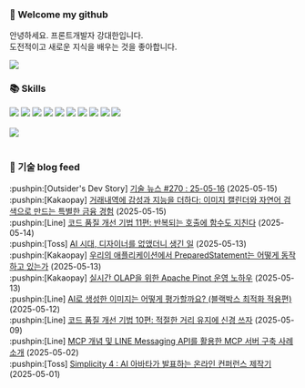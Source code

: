 ### 👋 Welcome my github

안녕하세요. 프론트개발자 강대한입니다.
<br>
도전적이고 새로운 지식을 배우는 것을 좋아합니다.

<!--
![header](https://capsule-render.vercel.app/api?type=Waving&color=auto&height=300&section=header&text=Welcome&fontAlignY=40&desc=KangDaeHan%20github%20&descSize=20&descAlignY=55&animation=fadeIn&fontSize=90)

**KangDaeHan/KangDaeHan** is a ✨ _special_ ✨ repository because its `README.md` (this file) appears on your GitHub profile.

Here are some ideas to get you started:

- 🔭 I’m currently working on ...
- 🌱 I’m currently learning ...
- 👯 I’m looking to collaborate on ...
- 🤔 I’m looking for help with ...
- 💬 Ask me about ...
- 📫 How to reach me: ...
- 😄 Pronouns: ...
- ⚡ Fun fact: ...
-->

<a href="https://twinfamily.github.io" target="_blank"><img src="https://img.shields.io/badge/Blog-121D33?style=flat-square&logo=blogger&logoColor=ffffff"/></a>

### :books: Skills
<a href="#" target="_blank"><img src="https://img.shields.io/badge/React-61DAFB?style=flat-square&logo=react&logoColor=ffffff"/></a>
<a href="#" target="_blank"><img src="https://img.shields.io/badge/Html5-E34F26?style=flat-square&logo=html5&logoColor=ffffff"/></a>
<a href="#" target="_blank"><img src="https://img.shields.io/badge/Javascript-F7DF1E?style=flat-square&logo=javascript&logoColor=ffffff"/></a>
<a href="#" target="_blank"><img src="https://img.shields.io/badge/Cssmodules-000000?style=flat-square&logo=cssmodules&logoColor=ffffff"/></a>
<a href="#" target="_blank"><img src="https://img.shields.io/badge/Node.js-339933?style=flat-square&logo=nodedotjs&logoColor=ffffff"/></a>
<a href="#" target="_blank"><img src="https://img.shields.io/badge/Typescript-3178C6?style=flat-square&logo=typescript&logoColor=ffffff"/></a>
<a href="#" target="_blank"><img src="https://img.shields.io/badge/Git-F05032?style=flat-square&logo=git&logoColor=ffffff"/></a>
<a href="#" target="_blank"><img src="https://img.shields.io/badge/Gitlab-FC6D26?style=flat-square&logo=gitlab&logoColor=ffffff"/></a>
<a href="#" target="_blank"><img src="https://img.shields.io/badge/Webpack-8DD6F9?style=flat-square&logo=webpack&logoColor=ffffff"/></a>
<a href="#" target="_blank"><img src="https://img.shields.io/badge/Vite-646CFF?style=flat-square&logo=vite&logoColor=ffffff"/></a>
<br><br>
<img src="https://github-readme-stats.vercel.app/api/top-langs/?username=KangDaeHan&layout=compact">
<br><br>
### :round_pushpin: 기술 blog feed
<!-- BLOG-POST-LIST:START --><div>:pushpin:[Outsider's Dev Story] <a target="_blank" href="https://blog.outsider.ne.kr/1763">기술 뉴스 #270 : 25-05-16</a> (2025-05-15)</div><div>:pushpin:[Kakaopay] <a target="_blank" href="https://tech.kakaopay.com/post/transaction-summary-and-search-with-ai/">거래내역에 감성과 지능을 더하다: 이미지 캘린더와 자연어 검색으로 만드는 특별한 금융 경험</a> (2025-05-15)</div><div>:pushpin:[Line] <a target="_blank" href="https://techblog.lycorp.co.jp/ko/techniques-for-improving-code-quality-11">코드 품질 개선 기법 11편: 반복되는 호출에 함수도 지친다</a> (2025-05-14)</div><div>:pushpin:[Toss] <a target="_blank" href="https://toss.tech/article/removing_designers_in_ai_era">AI 시대, 디자이너를 없앴더니 생긴 일</a> (2025-05-13)</div><div>:pushpin:[Kakaopay] <a target="_blank" href="https://tech.kakaopay.com/post/how-preparedstatement-works-in-our-apps/">우리의 애플리케이션에서 PreparedStatement는 어떻게 동작하고 있는가</a> (2025-05-13)</div><div>:pushpin:[Kakaopay] <a target="_blank" href="https://tech.kakaopay.com/post/realtime-olap-with-apache-pinot/">실시간 OLAP을 위한 Apache Pinot 운영 노하우</a> (2025-05-13)</div><div>:pushpin:[Line] <a target="_blank" href="https://techblog.lycorp.co.jp/ko/how-to-evaluate-ai-generated-images-2-blackbox-optimization">AI로 생성한 이미지는 어떻게 평가할까요? &lpar;블랙박스 최적화 적용편&rpar;</a> (2025-05-12)</div><div>:pushpin:[Line] <a target="_blank" href="https://techblog.lycorp.co.jp/ko/techniques-for-improving-code-quality-10">코드 품질 개선 기법 10편: 적절한 거리 유지에 신경 쓰자</a> (2025-05-09)</div><div>:pushpin:[Line] <a target="_blank" href="https://techblog.lycorp.co.jp/ko/introduction-to-mcp-and-building-mcp-server-using-line-messaging-api">MCP 개념 및 LINE Messaging API를 활용한 MCP 서버 구축 사례 소개</a> (2025-05-02)</div><div>:pushpin:[Toss] <a target="_blank" href="https://toss.tech/article/simplicity_behind">Simplicity 4 : AI 아바타가 발표하는 온라인 컨퍼런스 제작기</a> (2025-05-01)</div><!-- BLOG-POST-LIST:END -->

<!-- ![Anurag's GitHub stats](https://github-readme-stats.vercel.app/api?username=KangDaeHan&show_icons=true&theme=radical) -->
